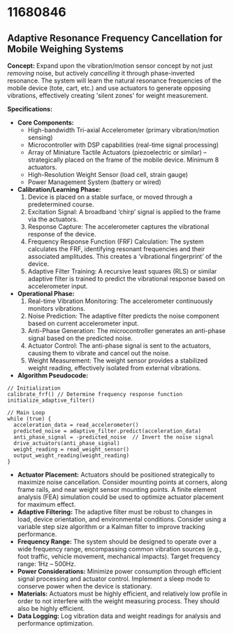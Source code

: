 # 11680846

## Adaptive Resonance Frequency Cancellation for Mobile Weighing Systems

**Concept:** Expand upon the vibration/motion sensor concept by not just *removing* noise, but actively *cancelling* it through phase-inverted resonance. The system will learn the natural resonance frequencies of the mobile device (tote, cart, etc.) and use actuators to generate opposing vibrations, effectively creating 'silent zones' for weight measurement.

**Specifications:**

*   **Core Components:**
    *   High-bandwidth Tri-axial Accelerometer (primary vibration/motion sensing)
    *   Microcontroller with DSP capabilities (real-time signal processing)
    *   Array of Miniature Tactile Actuators (piezoelectric or similar) – strategically placed on the frame of the mobile device. Minimum 8 actuators.
    *   High-Resolution Weight Sensor (load cell, strain gauge)
    *   Power Management System (battery or wired)
*   **Calibration/Learning Phase:**
    1.  Device is placed on a stable surface, or moved through a predetermined course.
    2.  Excitation Signal: A broadband ‘chirp’ signal is applied to the frame via the actuators.
    3.  Response Capture: The accelerometer captures the vibrational response of the device.
    4.  Frequency Response Function (FRF) Calculation: The system calculates the FRF, identifying resonant frequencies and their associated amplitudes. This creates a ‘vibrational fingerprint’ of the device.
    5.  Adaptive Filter Training: A recursive least squares (RLS) or similar adaptive filter is trained to predict the vibrational response based on accelerometer input.
*   **Operational Phase:**
    1.  Real-time Vibration Monitoring: The accelerometer continuously monitors vibrations.
    2.  Noise Prediction: The adaptive filter predicts the noise component based on current accelerometer input.
    3.  Anti-Phase Generation: The microcontroller generates an anti-phase signal based on the predicted noise.
    4.  Actuator Control: The anti-phase signal is sent to the actuators, causing them to vibrate and cancel out the noise.
    5.  Weight Measurement: The weight sensor provides a stabilized weight reading, effectively isolated from external vibrations.
*   **Algorithm Pseudocode:**

```
// Initialization
calibrate_frf() // Determine frequency response function
initialize_adaptive_filter()

// Main Loop
while (true) {
  acceleration_data = read_accelerometer()
  predicted_noise = adaptive_filter.predict(acceleration_data)
  anti_phase_signal = -predicted_noise  // Invert the noise signal
  drive_actuators(anti_phase_signal)
  weight_reading = read_weight_sensor()
  output_weight_reading(weight_reading)
}
```

*   **Actuator Placement:** Actuators should be positioned strategically to maximize noise cancellation. Consider mounting points at corners, along frame rails, and near weight sensor mounting points. A finite element analysis (FEA) simulation could be used to optimize actuator placement for maximum effect.
*   **Adaptive Filtering:** The adaptive filter must be robust to changes in load, device orientation, and environmental conditions. Consider using a variable step size algorithm or a Kalman filter to improve tracking performance.
*   **Frequency Range:**  The system should be designed to operate over a wide frequency range, encompassing common vibration sources (e.g., foot traffic, vehicle movement, mechanical impacts).  Target frequency range: 1Hz – 500Hz.
*   **Power Considerations:**  Minimize power consumption through efficient signal processing and actuator control. Implement a sleep mode to conserve power when the device is stationary.
*   **Materials:** Actuators must be highly efficient, and relatively low profile in order to not interfere with the weight measuring process. They should also be highly efficient.
*   **Data Logging:** Log vibration data and weight readings for analysis and performance optimization.